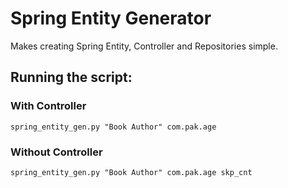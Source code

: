 # Spring Entity Generator

Makes creating Spring Entity, Controller and Repositories simple.


## Running the script:

### With Controller
`spring_entity_gen.py "Book Author" com.pak.age`

### Without Controller
`spring_entity_gen.py "Book Author" com.pak.age skp_cnt`
